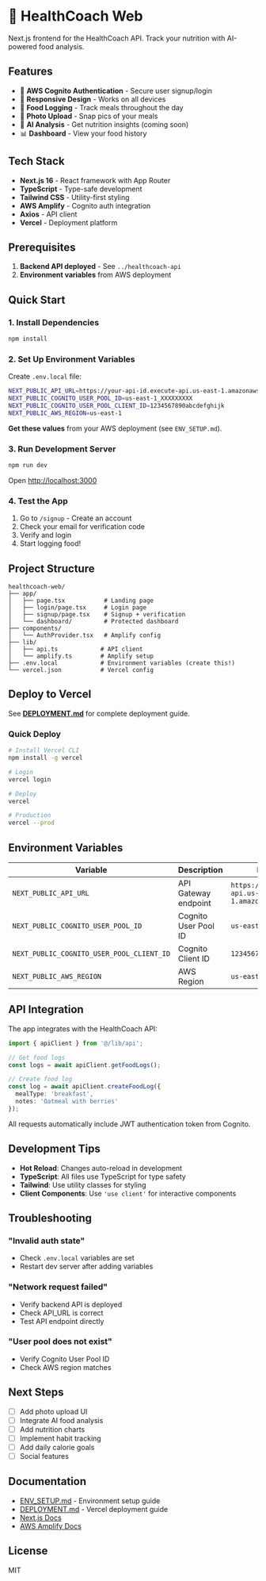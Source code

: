 # 🥗 HealthCoach Web

Next.js frontend for the HealthCoach API. Track your nutrition with AI-powered food analysis.

## Features

- 🔐 **AWS Cognito Authentication** - Secure user signup/login
- 📱 **Responsive Design** - Works on all devices
- 🍔 **Food Logging** - Track meals throughout the day
- 📸 **Photo Upload** - Snap pics of your meals
- 🤖 **AI Analysis** - Get nutrition insights (coming soon)
- 📊 **Dashboard** - View your food history

## Tech Stack

- **Next.js 16** - React framework with App Router
- **TypeScript** - Type-safe development
- **Tailwind CSS** - Utility-first styling
- **AWS Amplify** - Cognito auth integration
- **Axios** - API client
- **Vercel** - Deployment platform

## Prerequisites

1. **Backend API deployed** - See `../healthcoach-api`
2. **Environment variables** from AWS deployment

## Quick Start

### 1. Install Dependencies

```bash
npm install
```

### 2. Set Up Environment Variables

Create `.env.local` file:

```bash
NEXT_PUBLIC_API_URL=https://your-api-id.execute-api.us-east-1.amazonaws.com/prod
NEXT_PUBLIC_COGNITO_USER_POOL_ID=us-east-1_XXXXXXXXX
NEXT_PUBLIC_COGNITO_USER_POOL_CLIENT_ID=1234567890abcdefghijk
NEXT_PUBLIC_AWS_REGION=us-east-1
```

**Get these values** from your AWS deployment (see `ENV_SETUP.md`).

### 3. Run Development Server

```bash
npm run dev
```

Open [http://localhost:3000](http://localhost:3000)

### 4. Test the App

1. Go to `/signup` - Create an account
2. Check your email for verification code
3. Verify and login
4. Start logging food!

## Project Structure

```
healthcoach-web/
├── app/
│   ├── page.tsx           # Landing page
│   ├── login/page.tsx     # Login page
│   ├── signup/page.tsx    # Signup + verification
│   └── dashboard/         # Protected dashboard
├── components/
│   └── AuthProvider.tsx   # Amplify config
├── lib/
│   ├── api.ts            # API client
│   └── amplify.ts        # Amplify setup
├── .env.local            # Environment variables (create this!)
└── vercel.json           # Vercel config
```

## Deploy to Vercel

See **[DEPLOYMENT.md](DEPLOYMENT.md)** for complete deployment guide.

### Quick Deploy

```bash
# Install Vercel CLI
npm install -g vercel

# Login
vercel login

# Deploy
vercel

# Production
vercel --prod
```

## Environment Variables

| Variable | Description | Example |
|----------|-------------|----------|
| `NEXT_PUBLIC_API_URL` | API Gateway endpoint | `https://abc.execute-api.us-east-1.amazonaws.com/prod` |
| `NEXT_PUBLIC_COGNITO_USER_POOL_ID` | Cognito User Pool ID | `us-east-1_XXXXXXXXX` |
| `NEXT_PUBLIC_COGNITO_USER_POOL_CLIENT_ID` | Cognito Client ID | `1234567890abcdefghijk` |
| `NEXT_PUBLIC_AWS_REGION` | AWS Region | `us-east-1` |

## API Integration

The app integrates with the HealthCoach API:

```typescript
import { apiClient } from '@/lib/api';

// Get food logs
const logs = await apiClient.getFoodLogs();

// Create food log
const log = await apiClient.createFoodLog({
  mealType: 'breakfast',
  notes: 'Oatmeal with berries'
});
```

All requests automatically include JWT authentication token from Cognito.

## Development Tips

- **Hot Reload**: Changes auto-reload in development
- **TypeScript**: All files use TypeScript for type safety
- **Tailwind**: Use utility classes for styling
- **Client Components**: Use `'use client'` for interactive components

## Troubleshooting

### "Invalid auth state"
- Check `.env.local` variables are set
- Restart dev server after adding variables

### "Network request failed"
- Verify backend API is deployed
- Check API_URL is correct
- Test API endpoint directly

### "User pool does not exist"
- Verify Cognito User Pool ID
- Check AWS region matches

## Next Steps

- [ ] Add photo upload UI
- [ ] Integrate AI food analysis
- [ ] Add nutrition charts
- [ ] Implement habit tracking
- [ ] Add daily calorie goals
- [ ] Social features

## Documentation

- [ENV_SETUP.md](ENV_SETUP.md) - Environment setup guide
- [DEPLOYMENT.md](DEPLOYMENT.md) - Vercel deployment guide
- [Next.js Docs](https://nextjs.org/docs)
- [AWS Amplify Docs](https://docs.amplify.aws/)

## License

MIT
